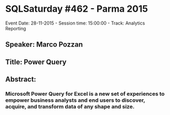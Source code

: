 # SQLSaturday #462 - Parma 2015
Event Date: 28-11-2015 - Session time: 15:00:00 - Track: Analytics  Reporting
## Speaker: Marco Pozzan
## Title: Power Query
## Abstract:
### Microsoft Power Query for Excel is a new set of experiences to empower business analysts and end users to discover, acquire, and transform data of any shape and size.
